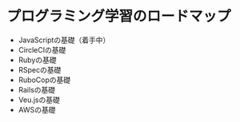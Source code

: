 # プログラミング学習のロードマップ

- JavaScriptの基礎（着手中）
- CircleCIの基礎
- Rubyの基礎
- RSpecの基礎
- RuboCopの基礎
- Railsの基礎
- Veu.jsの基礎
- AWSの基礎